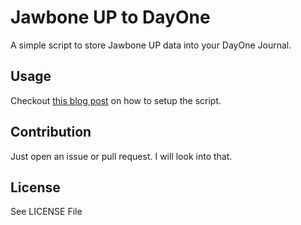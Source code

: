 # Jawbone UP to DayOne

A simple script to store Jawbone UP data into your DayOne Journal.

## Usage

Checkout [this blog post](https://stefanzweifel.io/posts/jawbone-up-to-dayone/) on how to setup the script.

## Contribution

Just open an issue or pull request. I will look into that.

## License

See LICENSE File